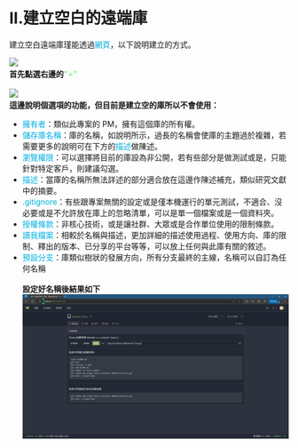 # II.建立空白的遠端庫
建立空白遠端庫瑾能透過<font color=lighblue>網頁</font>，以下說明建立的方式。

![](./CreateEmptyRemoteRepository01.png)<br>
**首先點選右邊的<font color=lightgreen>"+"</font>**<br><br>
![](./CreateEmptyRemoteRepository02.png)<br>
**這邊說明個選項的功能，但目前是建立空的庫所以不會使用：**
-   <font color=lighblue>擁有者</font>：類似此專案的 PM，擁有這個庫的所有權。
-   <font color=lighblue>儲存庫名稱</font>：庫的名稱，如說明所示，過長的名稱會使庫的主題過於複雜，若需要更多的說明可在下方的<font color=lighblue>描述</font>做陳述。
-   <font color=lighblue>瀏覽權限</font>：可以選擇將目前的庫設為非公開，若有些部分是做測試或是，只能針對特定客戶，則建議勾選。
-   <font color=lighblue>描述</font>：當庫的名稱所無法詳述的部分適合放在這邊作陳述補充，類似研究文獻中的摘要。
-   <font color=lighblue>.gitignore</font>：有些跟專案無關的設定或是僅本機運行的單元測試，不適合、沒必要或是不允許放在庫上的忽略清單，可以是單一個檔案或是一個資料夾。
-   <font color=lighblue>授權條款</font>：非核心技術，或是讓社群、大眾或是合作單位使用的限制條款。
-   <font color=lighblue>讀我檔案</font>：相較於名稱與描述，更加詳細的描述使用過程、使用方向、庫的限制、釋出的版本、已分享的平台等等，可以放上任何與此庫有關的敘述。
-   <font color=lighblue>預設分支</font>：庫類似樹狀的發展方向，所有分支最終的主線，名稱可以自訂為任何名稱
<br><br>
**設定好名稱後結果如下**
![](./CreateEmptyRemoteRepository03.png)